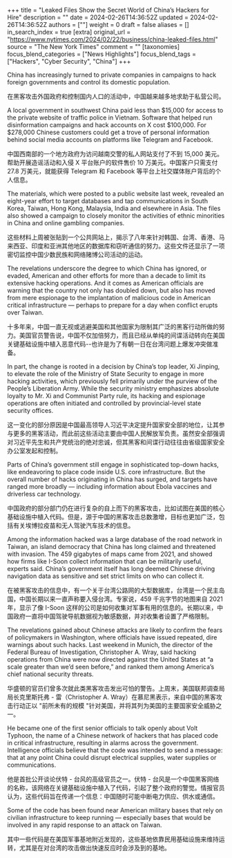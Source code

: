 +++
title = "Leaked Files Show the Secret World of China’s Hackers for Hire"
description = ""
date = 2024-02-26T14:36:52Z
updated = 2024-02-26T14:36:52Z
authors = [""]
weight = 0
draft = false
aliases = []
in_search_index = true
[extra]
original_url = "https://www.nytimes.com/2024/02/22/business/china-leaked-files.html"
source = "The New York Times"
comment = ""
[taxonomies]
focus_blend_categories = ["News Highlights"]
focus_blend_tags = ["Hackers", "Cyber Security", "China"]
+++

China has increasingly turned to private companies in campaigns to hack foreign governments and control its domestic population.

在黑客攻击外国政府和控制国内人口的活动中，中国越来越多地求助于私营公司。

A local government in southwest China paid less than $15,000 for access to the private website of traffic police in Vietnam. Software that helped run disinformation campaigns and hack accounts on X cost $100,000. For $278,000 Chinese customers could get a trove of personal information behind social media accounts on platforms like Telegram and Facebook.

中国西南部的一个地方政府为访问越南交警的私人网站支付了不到 15,000 美元。帮助开展造谣活动和入侵 X 平台账户的软件售价 10 万美元。中国客户只需支付 27.8 万美元，就能获得 Telegram 和 Facebook 等平台上社交媒体账户背后的个人信息。

The materials, which were posted to a public website last week, revealed an eight-year effort to target databases and tap communications in South Korea, Taiwan, Hong Kong, Malaysia, India and elsewhere in Asia. The files also showed a campaign to closely monitor the activities of ethnic minorities in China and online gambling companies.

这些材料上周被张贴到一个公共网站上，揭示了八年来针对韩国、台湾、香港、马来西亚、印度和亚洲其他地区的数据库和窃听通信的努力。这些文件还显示了一项密切监控中国少数民族和网络赌博公司活动的运动。

The revelations underscore the degree to which China has ignored, or evaded, American and other efforts for more than a decade to limit its extensive hacking operations. And it comes as American officials are warning that the country not only has doubled down, but also has moved from mere espionage to the implantation of malicious code in American critical infrastructure — perhaps to prepare for a day when conflict erupts over Taiwan.

十多年来，中国一直无视或逃避美国和其他国家为限制其广泛的黑客行动所做的努力。美国官员警告说，中国不仅加倍努力，而且已经从单纯的间谍活动转向在美国关键基础设施中植入恶意代码--也许是为了有朝一日在台湾问题上爆发冲突做准备。

In part, the change is rooted in a decision by China’s top leader, Xi Jinping, to elevate the role of the Ministry of State Security to engage in more hacking activities, which previously fell primarily under the purview of the People’s Liberation Army. While the security ministry emphasizes absolute loyalty to Mr. Xi and Communist Party rule, its hacking and espionage operations are often initiated and controlled by provincial-level state security offices.

这一变化的部分原因是中国最高领导人习近平决定提升国家安全部的地位，让其参与更多的黑客活动，而此前这些活动主要由中国人民解放军负责。虽然安全部强调对习近平先生和共产党统治的绝对忠诚，但其黑客和间谍行动往往由省级国家安全办公室发起和控制。

Parts of China’s government still engage in sophisticated top-down hacks, like endeavoring to place code inside U.S. core infrastructure. But the overall number of hacks originating in China has surged, and targets have ranged more broadly — including information about Ebola vaccines and driverless car technology.

中国政府的部分部门仍在进行复杂的自上而下的黑客攻击，比如试图在美国的核心基础设施中植入代码。但是，源于中国的黑客攻击总数激增，目标也更加广泛，包括有关埃博拉疫苗和无人驾驶汽车技术的信息。

Among the information hacked was a large database of the road network in Taiwan, an island democracy that China has long claimed and threatened with invasion. The 459 gigabytes of maps came from 2021, and showed how firms like I-Soon collect information that can be militarily useful, experts said. China’s government itself has long deemed Chinese driving navigation data as sensitive and set strict limits on who can collect it.

在被黑客攻击的信息中，有一个关于台湾公路网的大型数据库，台湾是一个民主岛国，中国长期以来一直声称要入侵台湾。专家说，459 千兆字节的地图来自 2021 年，显示了像 I-Soon 这样的公司是如何收集对军事有用的信息的。长期以来，中国政府一直将中国驾驶导航数据视为敏感数据，并对收集者设置了严格限制。

The revelations gained about Chinese attacks are likely to confirm the fears of policymakers in Washington, where officials have issued repeated, dire warnings about such hacks. Last weekend in Munich, the director of the Federal Bureau of Investigation, Christopher A. Wray, said hacking operations from China were now directed against the United States at “a scale greater than we’d seen before,” and ranked them among America’s chief national security threats.

华盛顿的官员们曾多次就此类黑客攻击发出可怕的警告。上周末，美国联邦调查局局长克里斯托弗 - 雷（Christopher A. Wray）在慕尼黑表示，来自中国的黑客攻击行动正以 "前所未有的规模 "针对美国，并将其列为美国的主要国家安全威胁之一。

He became one of the first senior officials to talk openly about Volt Typhoon, the name of a Chinese network of hackers that has placed code in critical infrastructure, resulting in alarms across the government. Intelligence officials believe that the code was intended to send a message: that at any point China could disrupt electrical supplies, water supplies or communications.

他是首批公开谈论伏特 - 台风的高级官员之一。伏特 - 台风是一个中国黑客网络的名称，该网络在关键基础设施中植入了代码，引起了整个政府的警觉。情报官员认为，这些代码旨在传递一个信息：中国随时可能中断电力供应、供水或通信。

Some of the code has been found near American military bases that rely on civilian infrastructure to keep running — especially bases that would be involved in any rapid response to an attack on Taiwan.

其中一些代码是在美国军事基地附近发现的，这些基地依靠民用基础设施来维持运转，尤其是在对台湾的攻击做出快速反应时会涉及到的基地。
